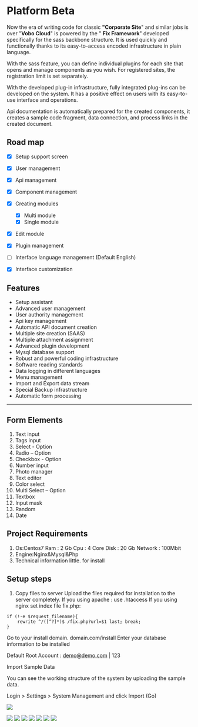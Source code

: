 # Platform Beta

Now the era of writing code for classic **"Corporate Site**" and similar jobs is over
"**Vobo Cloud**" is powered by the " **Fix Framework**" developed specifically for the sass backbone structure. It is used quickly and functionally thanks to its easy-to-access encoded infrastructure in plain language.

With the sass feature, you can define individual plugins for each site that opens and manage components as you wish. For registered sites, the registration limit is set separately.

With the developed plug-in infrastructure, fully integrated plug-ins can be developed on the system. It has a positive effect on users with its easy-to-use interface and operations.

Api documentation is automatically prepared for the created components, it creates a sample code fragment, data connection, and process links in the created document.

## Road map

- [x] Setup support screen
- [x] User management
- [x] Api management
- [x] Component management
- [x] Creating modules
     - [x] Multi module
     - [x] Single module
- [x] Edit module
- [x] Plugin management
- [ ] Interface language management (Default English)
- [x] Interface customization



## Features

- Setup assistant
- Advanced user management
- User authority management
- Api key management
- Automatic API document creation
- Multiple site creation (SAAS)
- Multiple attachment assignment
- Advanced plugin development
- Mysql database support
- Robust and powerful coding infrastructure
- Software reading standards
- Data logging in different languages
- Menu management
- Import and Export data stream
- Special Backup infrastructure
- Automatic form processing
------------

## Form Elements

1. Text input
2. Tags input
3. Select - Option
4. Radio – Option
5. Checkbox - Option
6. Number input
7. Photo manager
8. Text editor
9. Color select
10. Multi Select – Option
11. Textbox
12. Input mask
13. Random
14. Date

## Project Requirements
1. Os:Centos7
	 Ram : 2 Gb
	Cpu : 4 Core
	Disk : 20 Gb
	Network : 100Mbit
2. Engine:Nginx&Mysql&Php
3. Technical information little. for install

## Setup steps

1. Copy files to server Upload the files required for installation to the server completely.
If you using apache : use .htaccess
If you using nginx set index file fix.php:

```
if (!-e $request_filename){
	rewrite ^/([^?]*)$ /fix.php?url=$1 last; break;
}
```

Go to your install domain. domain.com/install Enter your database information to be installed

Default Root Account : demo@demo.com | 123

Import Sample Data

You can see the working structure of the system by uploading the sample data.

Login > Settings > System Management and click Import (Go)


[![](https://img.buymeacoffee.com/api/?url=aHR0cHM6Ly9pbWcuYnV5bWVhY29mZmVlLmNvbS9hcGkvP3VybD1hSFIwY0hNNkx5OWpaRzR1WW5WNWJXVmhZMjltWm1WbExtTnZiUzkxY0d4dllXUnpMM0J5YjJacGJHVmZjR2xqZEhWeVpYTXZNakF5TVM4d05DOHdOVEZsWkRWaVkyTXdOVEJqTmpjNE5tVmxZbVpqT0RWaVlqUTNabVZrTWk1cWNHVm4mc2l6ZT0zMDAmbmFtZT1DZW5naXorQUtDQU4=&creator=Cengiz+AKCAN&is_creating=Distributed%20Systems%20and%20Software%20Architecture&design_code=1&design_color=%23FF813F&slug=thevobos)](https://www.buymeacoffee.com/thevobos "![](https://img.buymeacoffee.com/api/?url=aHR0cHM6Ly9pbWcuYnV5bWVhY29mZmVlLmNvbS9hcGkvP3VybD1hSFIwY0hNNkx5OWpaRzR1WW5WNWJXVmhZMjltWm1WbExtTnZiUzkxY0d4dllXUnpMM0J5YjJacGJHVmZjR2xqZEhWeVpYTXZNakF5TVM4d05DOHdOVEZsWkRWaVkyTXdOVEJqTmpjNE5tVmxZbVpqT0RWaVlqUTNabVZrTWk1cWNHVm4mc2l6ZT0zMDAmbmFtZT1DZW5naXorQUtDQU4=&creator=Cengiz+AKCAN&is_creating=Distributed%20Systems%20and%20Software%20Architecture&design_code=1&design_color=%23FF813F&slug=thevobos)")

![](https://raw.githubusercontent.com/Vobo-Cloud/Platform-Beta/main/Screens/1.jpg)
![](https://raw.githubusercontent.com/Vobo-Cloud/Platform-Beta/main/Screens/2.jpg)
![](https://raw.githubusercontent.com/Vobo-Cloud/Platform-Beta/main/Screens/3.jpg)
![](https://raw.githubusercontent.com/Vobo-Cloud/Platform-Beta/main/Screens/4.jpg)
![](https://raw.githubusercontent.com/Vobo-Cloud/Platform-Beta/main/Screens/5.jpg)
![](https://raw.githubusercontent.com/Vobo-Cloud/Platform-Beta/main/Screens/6.jpg)
![](https://raw.githubusercontent.com/Vobo-Cloud/Platform-Beta/main/Screens/7.jpg)
